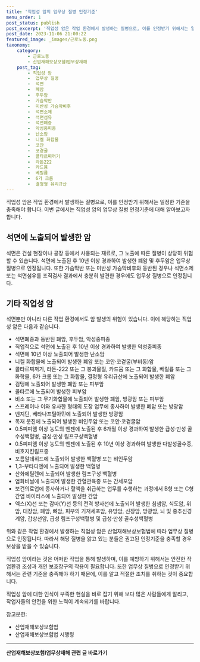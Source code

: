 ```yaml
---
title: '직업성 암의 업무상 질병 인정기준'
menu_order: 1
post_status: publish
post_excerpt: '직업성 암은 작업 환경에서 발생하는 질병으로, 이를 인정받기 위해서는 일정한 기준을 충족해야 합니다. 이번 글에서는 직업성 암의 업무상 질병 인정기준에 대해 알아보고자 합니다.'
post_date: 2023-11-06 21:00:22
featured_image: _images/근로노동.png
taxonomy:
    category:
        - 근로노동
        - 산업재해보상보험Ⅰ업무상재해
    post_tag:
        - 직업성 암
        -  업무상 질병
        -  석면
        -  폐암
        -  후두암
        -  가슴막반
        -  미반성 가슴막비후
        -  석면소제
        -  석면섬유
        -  석면폐증
        -  악성중피종
        -  난소암
        -  니켈 화합물
        -  코안
        -  코곁굴
        -  콜타르찌꺼기
        -  라돈222
        -  카드뮴
        -  베릴륨
        -  6가 크롬
        -  결정형 유리규산
---
```



직업성 암은 작업 환경에서 발생하는 질병으로, 이를 인정받기 위해서는 일정한 기준을 충족해야 합니다. 이번 글에서는 직업성 암의 업무상 질병 인정기준에 대해 알아보고자 합니다.

## 석면에 노출되어 발생한 암

석면은 건설 현장이나 공장 등에서 사용되는 재료로, 그 노출에 따른 질병이 상당히 위험할 수 있습니다. 석면에 노출된 후 10년 이상 경과하여 발생한 폐암 및 후두암은 업무상 질병으로 인정됩니다. 또한 가슴막반 또는 미반성 가슴막비후와 동반된 경우나 석면소제 또는 석면섬유를 조직검사 결과에서 충분히 발견한 경우에도 업무상 질병으로 인정됩니다.

## 기타 직업성 암

석면뿐만 아니라 다른 작업 환경에서도 암 발생의 위험이 있습니다. 이에 해당하는 직업성 암은 다음과 같습니다.

- 석면폐증과 동반된 폐암, 후두암, 악성중피종
- 직업적으로 석면에 노출된 후 10년 이상 경과하여 발생한 악성중피종
- 석면에 10년 이상 노출되어 발생한 난소암
- 니켈 화합물에 노출되어 발생한 폐암 또는 코안·코곁굴(부비동)암
- 콜타르찌꺼기, 라돈-222 또는 그 붕괴물질, 카드뮴 또는 그 화합물, 베릴륨 또는 그 화학물, 6가 크롬 또는 그 화합물, 결정형 유리규산에 노출되어 발생한 폐암
- 검댕에 노출되어 발생한 폐암 또는 피부암
- 콜타르에 노출되어 발생한 피부암
- 비소 또는 그 무기화합물에 노출되어 발생한 폐암, 방광암 또는 피부암
- 스프레이나 이와 유사한 형태의 도장 업무에 종사하여 발생한 폐암 또는 방광암
- 벤지딘, 베타나프틸아민에 노출되어 발생한 방광암
- 목재 분진에 노출되어 발생한 비인두암 또는 코안·코곁굴암
- 0.5피피엠 이상 농도의 벤젠에 노출된 후 6개월 이상 경과하여 발생한 급성·만성 골수성백혈병, 급성·만성 림프구성백혈병
- 0.5피피엠 이상 농도의 벤젠에 노출된 후 10년 이상 경과하여 발생한 다발성골수종, 비호지킨림프종
- 포름알데히드에 노출되어 발생한 백혈병 또는 비인두암
- 1,3-부타디엔에 노출되어 발생한 백혈병
- 산화에틸렌에 노출되어 발생한 림프구성 백혈병
- 염화비닐에 노출되어 발생한 간혈관육종 또는 간세포암
- 보건의료업에 종사하거나 혈액을 취급하는 업무를 수행하는 과정에서 B형 또는 C형 간염 바이러스에 노출되어 발생한 간암
- 엑스(X)선 또는 감마(ϒ)선 등의 전격 방사선에 노출되어 발생한 침샘암, 식도암, 위암, 대장암, 폐암, 뼈암, 피부의 기저세포암, 유방암, 신장암, 방광암, 뇌 및 중추신경계암, 갑상선암, 급성 림프구성백혈병 및 급성·만성 골수성백혈병

위와 같은 작업 환경에서 발생하는 직업성 암은 산업재해보상보험법에 따라 업무상 질병으로 인정됩니다. 따라서 해당 질병을 앓고 있는 분들은 권고된 인정기준을 충족할 경우 보상을 받을 수 있습니다.

직업성 암이라는 것은 어떠한 작업을 통해 발생하며, 이를 예방하기 위해서는 안전한 작업환경 조성과 개인 보호장구의 착용이 필요합니다. 또한 업무상 질병으로 인정받기 위해서는 관련 기준을 충족해야 하기 때문에, 이를 알고 적절한 조치를 취하는 것이 중요합니다.

직업성 암에 대한 인식이 부족한 현실을 바로 잡기 위해 보다 많은 사람들에게 알리고, 작업자들의 안전을 위한 노력이 계속되기를 바랍니다.

참고문헌:
- 산업재해보상보험법
- 산업재해보상보험법 시행령
<!-- wp:separator -->
<hr class="wp-block-separator has-alpha-channel-opacity"/>
<!-- /wp:separator -->

<!-- wp:group {"backgroundColor":"base","layout":{"type":"constrained"}} -->
<div class="wp-block-group has-base-background-color has-background"><!-- wp:paragraph {"align":"center","fontSize":"medium"} -->
<p class="has-text-align-center has-large-font-size"><strong>산업재해보상보험Ⅰ업무상재해 관련 글 바로가기</strong></p>
<!-- /wp:paragraph -->


<!-- wp:latest-posts {"categories":[{"id":10860,"count":19,"description":"","link":"https://uknowlaw.com/category/%ec%82%b0%ec%97%85%ec%9e%ac%ed%95%b4%eb%b3%b4%ec%83%81%eb%b3%b4%ed%97%98%e2%85%b0%ec%97%85%eb%ac%b4%ec%83%81%ec%9e%ac%ed%95%b4/","name":"산업재해보상보험Ⅰ업무상재해","slug":"산업재해보상보험Ⅰ업무상재해","taxonomy":"category","parent":0,"meta":[],"_links":{"self":[{"href":"https://uknowlaw.com/wp-json/wp/v2/categories/10860"}],"collection":[{"href":"https://uknowlaw.com/wp-json/wp/v2/categories"}],"about":[{"href":"https://uknowlaw.com/wp-json/wp/v2/taxonomies/category"}],"wp:post_type":[{"href":"https://uknowlaw.com/wp-json/wp/v2/posts?categories=10860"}],"curies":[{"name":"wp","href":"https://api.w.org/{rel}","templated":true}]}}],"postsToShow":100,"excerptLength":28,"postLayout":"grid","columns":2,"featuredImageAlign":"left","featuredImageSizeSlug":"large","fontSize":18px} /--></div>
<!-- /wp:group -->